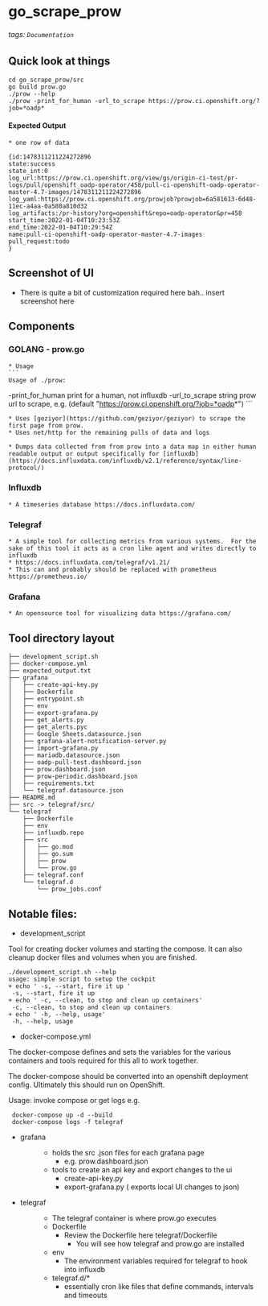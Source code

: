 # go_scrape_prow
###### tags: `Documentation`

## Quick look at things
```
cd go_scrape_prow/src
go build prow.go
./prow --help
./prow -print_for_human -url_to_scrape https://prow.ci.openshift.org/?job=*oadp*
```

#### Expected Output
    * one row of data
```
{id:1478311211224272896
state:success
state_int:0
log_url:https://prow.ci.openshift.org/view/gs/origin-ci-test/pr-logs/pull/openshift_oadp-operator/458/pull-ci-openshift-oadp-operator-master-4.7-images/1478311211224272896
log_yaml:https://prow.ci.openshift.org/prowjob?prowjob=6a581613-6d48-11ec-a4aa-0a580a810d32
log_artifacts:/pr-history?org=openshift&repo=oadp-operator&pr=458
start_time:2022-01-04T10:23:53Z
end_time:2022-01-04T10:29:54Z
name:pull-ci-openshift-oadp-operator-master-4.7-images
pull_request:todo
}
```

## Screenshot of UI
* There is quite a bit of customization required here
bah.. insert screenshot here




## Components
### GOLANG - prow.go
    * Usage
    ```
    Usage of ./prow:
  -print_for_human
    	print for a human, not influxdb
  -url_to_scrape string
    	prow url to scrape, e.g.  (default "https://prow.ci.openshift.org/?job=*oadp*")
    ```

    * Uses [geziyor](https://github.com/geziyor/geziyor) to scrape the first page from prow.
    * Uses net/http for the remaining pulls of data and logs

    * Dumps data collected from from prow into a data map in either human readable output or output specifically for [influxdb](https://docs.influxdata.com/influxdb/v2.1/reference/syntax/line-protocol/)


### Influxdb
    * A timeseries database https://docs.influxdata.com/
### Telegraf
    * A simple tool for collecting metrics from various systems.  For the sake of this tool it acts as a cron like agent and writes directly to influxdb
    * https://docs.influxdata.com/telegraf/v1.21/
    * This can and probably should be replaced with prometheus https://prometheus.io/

### Grafana
    * An opensource tool for visualizing data https://grafana.com/


## Tool directory layout
```
├── development_script.sh
├── docker-compose.yml
├── expected_output.txt
├── grafana
│   ├── create-api-key.py
│   ├── Dockerfile
│   ├── entrypoint.sh
│   ├── env
│   ├── export-grafana.py
│   ├── get_alerts.py
│   ├── get_alerts.pyc
│   ├── Google Sheets.datasource.json
│   ├── grafana-alert-notification-server.py
│   ├── import-grafana.py
│   ├── mariadb.datasource.json
│   ├── oadp-pull-test.dashboard.json
│   ├── prow.dashboard.json
│   ├── prow-periodic.dashboard.json
│   ├── requirements.txt
│   └── telegraf.datasource.json
├── README.md
├── src -> telegraf/src/
└── telegraf
    ├── Dockerfile
    ├── env
    ├── influxdb.repo
    ├── src
    │   ├── go.mod
    │   ├── go.sum
    │   ├── prow
    │   └── prow.go
    ├── telegraf.conf
    └── telegraf.d
        └── prow_jobs.conf
```

## Notable files:
* development_script

Tool for creating docker volumes and starting the compose.  It can also cleanup docker files and volumes when you are finished.

```
./development_script.sh --help
usage: simple script to setup the cockpit
+ echo ' -s, --start, fire it up '
 -s, --start, fire it up
+ echo ' -c, --clean, to stop and clean up containers'
 -c, --clean, to stop and clean up containers
+ echo ' -h, --help, usage'
 -h, --help, usage

```

* docker-compose.yml

The docker-compose defines and sets the variables for the various containers and tools required for this all to work together.

The docker-compose should be converted into an openshift deployment config.  Ultimately this should run on OpenShift.

Usage: invoke compose or get logs
e.g.
```
 docker-compose up -d --build
 docker-compose logs -f telegraf
```

* grafana <dir>
    * holds the src .json files for each grafana page
        * e.g. prow.dashboard.json
    * tools to create an api key and export changes to the ui
        * create-api-key.py
        * export-grafana.py ( exports local UI changes to json)

* telegraf <dir>
    * The telegraf container is where prow.go executes
    * Dockerfile
        * Review the Dockerfile here telegraf/Dockerfile
            * You will see how telegraf and prow.go are installed
    * env
        * The environment variables required for telegraf to hook into influxdb
    * telegraf.d/*
        * essentially cron like files that define commands, intervals and timeouts
